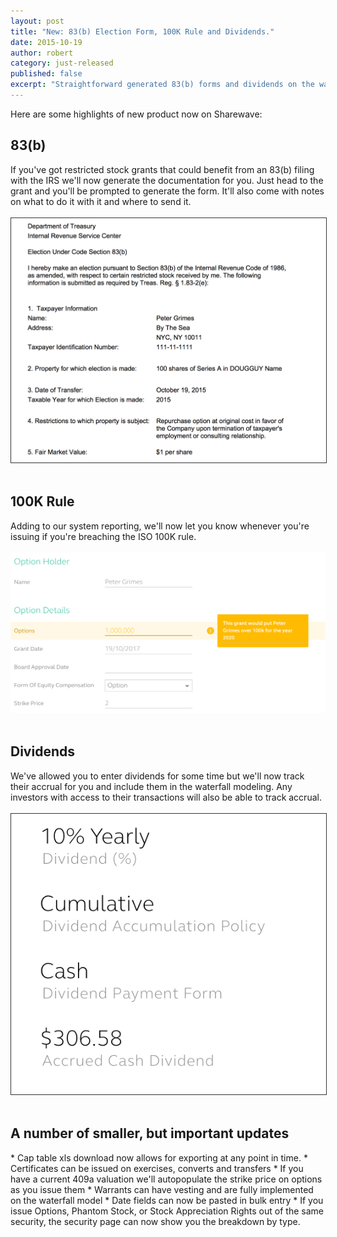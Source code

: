 ```yaml
---
layout: post
title: "New: 83(b) Election Form, 100K Rule and Dividends."
date: 2015-10-19
author: robert
category: just-released
published: false
excerpt: "Straightforward generated 83(b) forms and dividends on the waterfall"
---
```

Here are some highlights of new product now on Sharewave:

<h2 style="text-align: left">83(b)</h2>
If you've got restricted stock grants that could benefit from an 83(b) filing with the IRS we'll now generate the documentation for you. Just head to the grant and you'll be prompted to generate the form. It'll also come with notes on what to do it with it and where to send it.
<br><br>
<img style="border: 1px solid rgb(51, 51, 51);" src="/images/83b.png">
<br><br>

<h2 style="text-align: left">100K Rule</h2>
Adding to our system reporting, we'll now let you know whenever you're issuing if you're breaching the ISO 100K rule.
<br><br>
<img src="/images/isocheck.png">
<br><br>

<h2 style="text-align: left">Dividends</h2>
We've allowed you to enter dividends for some time but we'll now track their accrual for you and include them in the waterfall modeling. Any investors with access to their transactions will also be able to track accrual.
<br><br>
<img style="border: 1px solid rgb(51, 51, 51);" src="/images/dividend_accrual.png">
<br><br>

<h2 style="text-align: left">A number of smaller, but important updates</h2>
* Cap table xls download now allows for exporting at any point in time.
* Certificates can be issued on exercises, converts and transfers
* If you have a current 409a valuation we'll autopopulate the strike price on options as you issue them
* Warrants can have vesting and are fully implemented on the waterfall model
* Date fields can now be pasted in bulk entry
* If you issue Options, Phantom Stock, or Stock Appreciation Rights out of the same security, the security page can now show you the breakdown by type.
